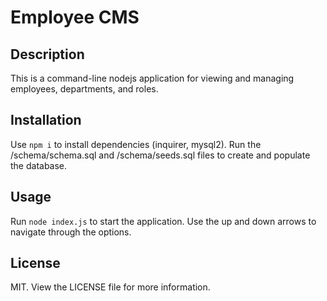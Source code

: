 # Employee CMS

## Description

This is a command-line nodejs application for viewing and managing employees, departments, and roles.

## Installation

Use `npm i` to install dependencies (inquirer, mysql2).
Run the /schema/schema.sql and /schema/seeds.sql files to create and populate the database.

## Usage

Run `node index.js` to start the application. Use the up and down arrows to navigate through the options.

## License

MIT. View the LICENSE file for more information.
